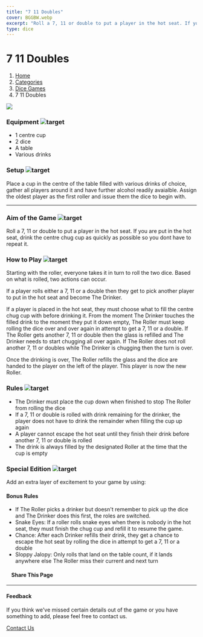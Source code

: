```yaml
---
title: "7 11 Doubles"
cover: BGGBW.webp
excerpt: "Roll a 7, 11 or double to put a player in the hot seat. If you are put in the hot seat, drink the centre chug cup as quickly as possible so you dont have to repeat it."
type: dice
---
```


# 7 11 Doubles

1.  [Home](/)
2.  [Categories](GameCategories)
3.  [Dice Games](GameCategories/DiceGames)
4.  7 11 Doubles

![](/images/7-11doubles.webp)

### Equipment ![target](/images/liquor.webp)

-   1 centre cup
-   2 dice
-   A table
-   Various drinks

### Setup ![target](/images/settings.webp)

Place a cup in the centre of the table filled with various drinks of choice, gather all players around it and have further alcohol readily avaialble. Assign the oldest player as the first roller and issue them the dice to begin with.

* * *

### Aim of the Game ![target](/images/target.webp)

Roll a 7, 11 or double to put a player in the hot seat. If you are put in the hot seat, drink the centre chug cup as quickly as possible so you dont have to repeat it.

### How to Play ![target](/images/question.webp)

Starting with the roller, everyone takes it in turn to roll the two dice. Based on what is rolled, two actions can occur.

If a player rolls either a 7, 11 or a double then they get to pick another player to put in the hot seat and become The Drinker.

If a player is placed in the hot seat, they must choose what to fill the centre chug cup with before drinking it. From the moment The Drinker touches the filled drink to the moment they put it down empty, The Roller must keep rolling the dice over and over again in attempt to get a 7, 11 or a double. If The Roller gets another 7, 11 or double then the glass is refilled and The Drinker needs to start chugging all over again. If The Roller does not roll another 7, 11 or doubles while The Drinker is chugging then the turn is over.

Once the drinking is over, The Roller refills the glass and the dice are handed to the player on the left of the player. This player is now the new Roller.

### Rules ![target](/images/rules.webp)

-   The Drinker must place the cup down when finished to stop The Roller from rolling the dice
-   If a 7, 11 or double is rolled with drink remaining for the drinker, the player does not have to drink the remainder when filling the cup up again
-   A player cannot escape the hot seat until they finish their drink before another 7, 11 or double is rolled
-   The drink is always filled by the designated Roller at the time that the cup is empty

### Special Edition ![target](/images/special.webp)

Add an extra layer of excitement to your game by using:

#### **Bonus Rules**

-   If The Roller picks a drinker but doesn't remember to pick up the dice and The Drinker does this first, the roles are switched.
-   Snake Eyes: If a roller rolls snake eyes when there is nobody in the hot seat, they must finish the chug cup and refill it to resume the game.
-   Chance: After each Drinker refills their drink, they get a chance to escape the hot seat by rolling the dice in attempt to get a 7, 11 or a double
-   Sloppy Jalopy: Only rolls that land on the table count, if it lands anywhere else The Roller miss their current and next turn

####     Share This Page

[](https://www.facebook.com/sharer/sharer.php?u=beergogglegames.co.uk/GameCategories/DiceGames/7-11doubles)[](https://www.instagram.com/direct/new/)[](https://twitter.com/intent/tweet?url=beergogglegames.co.uk/GameCategories/DiceGames/7-11doubles)

* * *

#### Feedback

If you think we've missed certain details out of the game or you have something to add, please feel free to contact us.

  
  
  
[Contact Us](contact)
